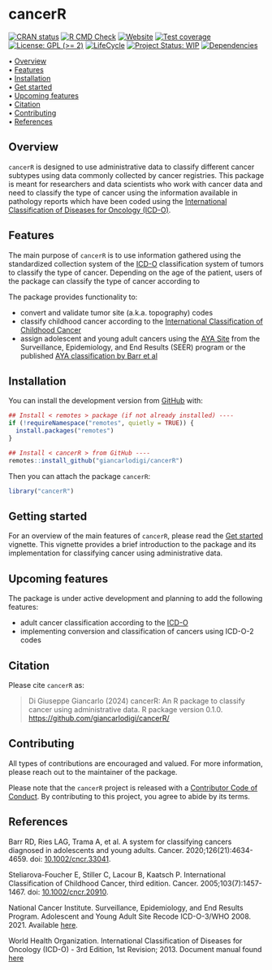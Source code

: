 
<!-- README.md is generated from README.Rmd. Please edit that file -->

# cancerR <!-- <img src="man/figures/package-sticker.png" align="right" style="float:right; height:120px;"/> -->

<!-- badges: start -->

[![CRAN
status](https://www.r-pkg.org/badges/version/cancerR)](https://CRAN.R-project.org/package=cancerR)
[![R CMD
Check](https://github.com/giancarlodigi/cancerR/actions/workflows/R-CMD-check.yaml/badge.svg)](https://github.com/giancarlodigi/cancerR/actions/workflows/R-CMD-check.yaml)
[![Website](https://github.com/giancarlodigi/cancerR/actions/workflows/pkgdown.yaml/badge.svg)](https://github.com/giancarlodigi/cancerR/actions/workflows/pkgdown.yaml)
[![Test
coverage](https://github.com/giancarlodigi/cancerR/actions/workflows/test-coverage.yaml/badge.svg)](https://github.com/giancarlodigi/cancerR/actions/workflows/test-coverage.yaml)
[![License: GPL (\>=
2)](https://img.shields.io/badge/License-GPL%20%28%3E%3D%202%29-blue.svg)](https://choosealicense.com/licenses/gpl-2.0/)
[![LifeCycle](https://img.shields.io/badge/lifecycle-experimental-orange)](https://lifecycle.r-lib.org/articles/stages.html#experimental)
[![Project Status:
WIP](https://www.repostatus.org/badges/latest/wip.svg)](https://www.repostatus.org/#wip)
[![Dependencies](https://img.shields.io/badge/dependencies-0/0-brightgreen?style=flat)](#)
<!-- badges: end -->

<p align="left">
• <a href="#overview">Overview</a><br> •
<a href="#features">Features</a><br> •
<a href="#installation">Installation</a><br> •
<a href="#getting-started">Get started</a><br> •
<a href="#upcoming-features">Upcoming features</a><br> •
<a href="#citation">Citation</a><br> •
<a href="#contributing">Contributing</a><br> •
<a href="#references">References</a>
</p>

## Overview

`cancerR` is designed to use administrative data to classify different
cancer subtypes using data commonly collected by cancer registries. This
package is meant for researchers and data scientists who work with
cancer data and need to classify the type of cancer using the
information available in pathology reports which have been coded using
the [International Classification of Diseases for Oncology
(ICD-O)](https://www.who.int/standards/classifications/other-classifications/international-classification-of-diseases-for-oncology).

## Features

The main purpose of `cancerR` is to use information gathered using the
standardized collection system of the
[ICD-O](https://www.who.int/standards/classifications/other-classifications/international-classification-of-diseases-for-oncology)
classification system of tumors to classify the type of cancer.
Depending on the age of the patient, users of the package can classify
the type of cancer according to

The package provides functionality to:

- convert and validate tumor site (a.k.a. topography) codes
- classify childhood cancer according to the [International
  Classification of Childhood
  Cancer](https://doi.org/10.1002/cncr.20910)
- assign adolescent and young adult cancers using the [AYA
  Site](https://seer.cancer.gov/ayarecode/) from the Surveillance,
  Epidemiology, and End Results (SEER) program or the published [AYA
  classification by Barr et al](https://doi.org/10.1002/cncr.33041)

## Installation

You can install the development version from
[GitHub](https://github.com/) with:

``` r
## Install < remotes > package (if not already installed) ----
if (!requireNamespace("remotes", quietly = TRUE)) {
  install.packages("remotes")
}

## Install < cancerR > from GitHub ----
remotes::install_github("giancarlodigi/cancerR")
```

Then you can attach the package `cancerR`:

``` r
library("cancerR")
```

## Getting started

For an overview of the main features of `cancerR`, please read the [Get
started](https://giancarlodigi.github.io/cancerR/articles/cancerR.html)
vignette. This vignette provides a brief introduction to the package and
its implementation for classifying cancer using administrative data.

## Upcoming features

The package is under active development and planning to add the
following features:

- adult cancer classification according to the
  [ICD-O](https://www.who.int/standards/classifications/other-classifications/international-classification-of-diseases-for-oncology)
- implementing conversion and classification of cancers using ICD-O-2
  codes

## Citation

Please cite `cancerR` as:

> Di Giuseppe Giancarlo (2024) cancerR: An R package to classify cancer
> using administrative data. R package version 0.1.0.
> <https://github.com/giancarlodigi/cancerR/>

## Contributing

All types of contributions are encouraged and valued. For more
information, please reach out to the maintainer of the package.

Please note that the `cancerR` project is released with a [Contributor
Code of
Conduct](https://contributor-covenant.org/version/2/1/CODE_OF_CONDUCT.html).
By contributing to this project, you agree to abide by its terms.

## References

Barr RD, Ries LAG, Trama A, et al. A system for classifying cancers
diagnosed in adolescents and young adults. Cancer.
2020;126(21):4634-4659. doi:
[10.1002/cncr.33041](https://doi.org/10.1002/cncr.33041).

Steliarova-Foucher E, Stiller C, Lacour B, Kaatsch P. International
Classification of Childhood Cancer, third edition. Cancer.
2005;103(7):1457-1467. doi:
[10.1002/cncr.20910](https://doi.org/10.1002/cncr.20910).

National Cancer Institute. Surveillance, Epidemiology, and End Results
Program. Adolescent and Young Adult Site Recode ICD-O-3/WHO 2008. 2021.
Available [here](https://seer.cancer.gov/ayarecode/).

World Health Organization. International Classification of Diseases for
Oncology (ICD-O) - 3rd Edition, 1st Revision; 2013. Document manual
found
[here](https://apps.who.int/iris/bitstream/handle/10665/96612/9789241548496_eng.pdf)
